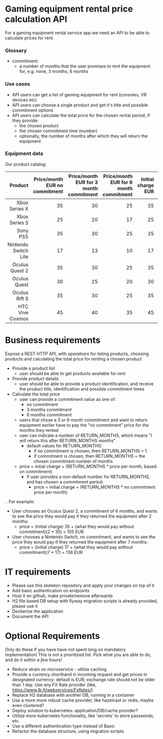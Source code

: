 # Gaming equipment rental price calculation API
For a gaming equipment rental service app we need an API to be able to calculate prices for rent.

### Glossary
* commitment:
    * a number of months that the user promises to rent the equipment for, e.g. none, 3 months, 6 months

### Use cases
* API users can get a list of gaming equipment for rent (consoles, VR devices etc)
* API users can choose a single product and get it's title and possible commitment options
* API users can calculate the total price for the chosen rental period, if they provide: 
    * the chosen product
    * the chosen commitment time (number)
    * optionally, the number of months after which they will return the equipment 

### Equipment data
Our product catalog:

| Product | Price/month EUR no commitment| Price/month EUR for 3 month commitment | Price/month EUR for 6 month commitment|Initial charge EUR| Available for rent
|---:|---:|---:|---:|---:|---
|Xbox Series X|35|30|25|35|Yes
|Xbox Series S|25|20|17|25|Yes
|Sony PS5|35|30|25|35|Yes
|Nintendo Switch Lite|17|13|10|17|Yes
|Oculus Quest 2|35|30|25|35|Yes
|Oculus Quest|30|25|20|30|No
|Oculus Rift S|35|30|25|35|Yes
|HTC Vive Cosmos|45|40|35|45|Yes

# Business requirements
Expose a REST HTTP API, with operations for listing products, choosing products and calculating the total price for renting a chosen product
* Provide a product list
    * user should be able to get products available for rent
* Provide product details
    * user should be able to provide a product identification, and receive the product title, identification and possible commitment times
* Calculate the total price
    * user can provide a commitment value as one of:
        * no commitment
        * 3 months commitment
        * 6 months commitment
    * users that chose a 3 or 6 month commitment and want to return equipment earlier have to pay the "no commitment" price for the months they rented
    * user can indicate a number of RETURN_MONTHS, which means "I will return this after RETURN_MONTHS months"
        * default values for RETURN_MONTHS:
            * if no commitment is chosen, then RETURN_MONTHS = 1
            * if commitment is chosen, then RETURN_MONTHS = the chosen commitment number of months
    * price = initial charge + (RETURN_MONTHS * price per month, based on commitment)
        * if user provides a non-default number for RETURN_MONTHS, and has chosen a commitment period:
            * price = initial charge + (RETURN_MONTHS * no commitment price per month)

.. For example:
 
* User chooses an Oculus Quest 2, a commitment of 6 months, and wants to see the price they would pay if they returned the equipment after 2 months: 
    * price = (initial charge) 35 + (what they would pay without commitment)(2 * 35) = 105 EUR
* User chooses a Nintendo Switch, no commitment, and wants to see the price they would pay if they returned the equipment after 7 months:
    * price = (initial charge) 17 + (what they would pay without commitment)(7 * 17) = 136 EUR

# IT requirements
* Please use this skeleton repository and apply your changes on top of it
* Add basic authentication on endpoints
* Host it on github, make private/remove afterwards
* H2 file based DB setup with flyway migration scripts is already provided, please use it
* Dockerize the application
* Document the API


# Optional Requirements

Only do these if you have have not spent long on mandatory implementation! This is not a prioritized list. Pick what you are able to do, and do it *within a few hours!*

* Reduce strain on microservice - utilize caching
* Provide a currency shorthand in incoming request and get prices in designated currency:
  default is EUR; exchange rate should not be older than 1 day. Use any FX Rate provider (like, https://www.lb.lt/webservices/FxRates/)
* Replace H2 database with another DB, running in a container
* Use a more more robust cache provider, like hazelcast or redis, maybe even clustered?
* Deploy solution to kubernetes: application/DB/cache provider?
* Utilize more kubernetes functionality, like 'secrets' to store passwords, etc.
* Use a different authentication type instead of Basic
* Refactor the database structure, using migration scripts
